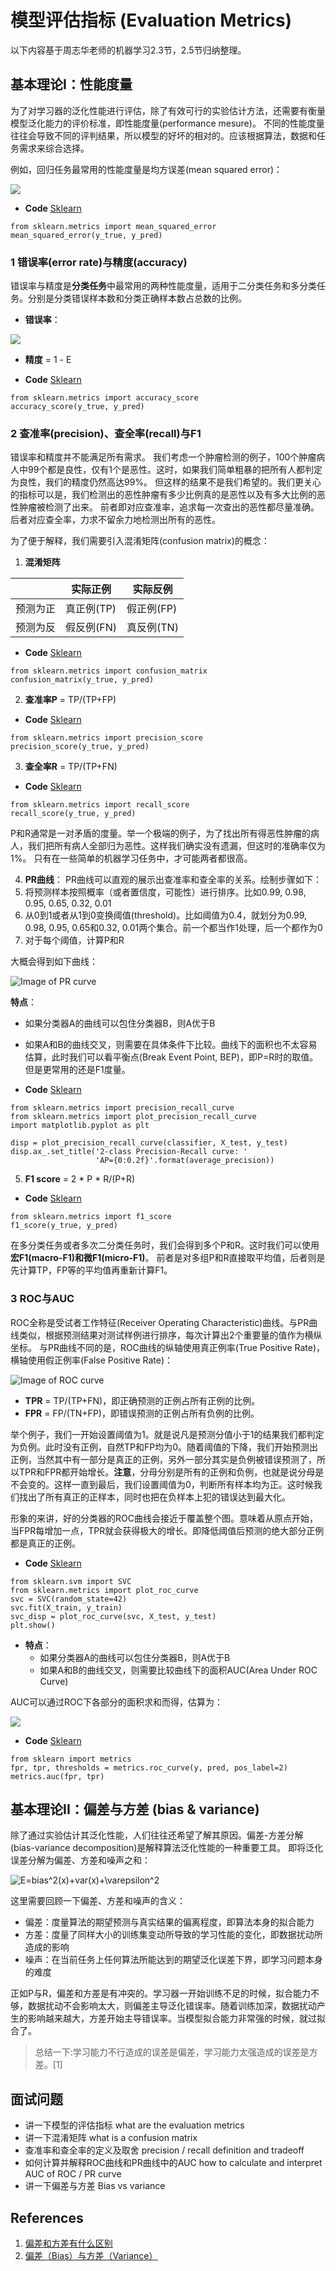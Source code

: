 # 模型评估指标 (Evaluation Metrics)
以下内容基于周志华老师的机器学习2.3节，2.5节归纳整理。

## 基本理论I：性能度量
为了对学习器的泛化性能进行评估，除了有效可行的实验估计方法，还需要有衡量模型泛化能力的评价标准，即性能度量(performance mesure)。
不同的性能度量往往会导致不同的评判结果，所以模型的好坏的相对的。应该根据算法，数据和任务需求来综合选择。

例如，回归任务最常用的性能度量是均方误差(mean squared error)：

<img src="https://render.githubusercontent.com/render/math?math=E = \frac{1}{m}  \sum_1^m (f(x_i)-y_i)^2">

- **Code** [Sklearn](https://scikit-learn.org/stable/modules/generated/sklearn.metrics.mean_squared_error.html)
```
from sklearn.metrics import mean_squared_error
mean_squared_error(y_true, y_pred)
```

### 1 错误率(error rate)与精度(accuracy)
错误率与精度是**分类任务**中最常用的两种性能度量，适用于二分类任务和多分类任务。分别是分类错误样本数和分类正确样本数占总数的比例。

- **错误率**：
<img src="https://render.githubusercontent.com/render/math?math=E = \frac{1}{m}  \sum_1^m (f(x_i) \neq y_i)">

- **精度** = 1 - E

- **Code** [Sklearn](https://scikit-learn.org/stable/modules/generated/sklearn.metrics.accuracy_score.html)
```
from sklearn.metrics import accuracy_score
accuracy_score(y_true, y_pred)
```

### 2 查准率(precision)、查全率(recall)与F1
错误率和精度并不能满足所有需求。
我们考虑一个肿瘤检测的例子，100个肿瘤病人中99个都是良性，仅有1个是恶性。这时，如果我们简单粗暴的把所有人都判定为良性，我们的精度仍然高达99%。
但这样的结果不是我们希望的。我们更关心的指标可以是，我们检测出的恶性肿瘤有多少比例真的是恶性以及有多大比例的恶性肿瘤被检测了出来。
前者即对应查准率，追求每一次查出的恶性都尽量准确。后者对应查全率，力求不留余力地检测出所有的恶性。

为了便于解释，我们需要引入混淆矩阵(confusion matrix)的概念：

1. **混淆矩阵**

|  | 实际正例 | 实际反例 |
| --- | --- | --- |
| 预测为正 | 真正例(TP) | 假正例(FP) |
| 预测为反 | 假反例(FN) | 真反例(TN) |

- **Code** [Sklearn](https://scikit-learn.org/stable/modules/generated/sklearn.metrics.confusion_matrix.html)
```
from sklearn.metrics import confusion_matrix
confusion_matrix(y_true, y_pred)
```

2. **查准率P** = TP/(TP+FP)

- **Code** [Sklearn](https://scikit-learn.org/stable/modules/generated/sklearn.metrics.precision_score.html)
```
from sklearn.metrics import precision_score
precision_score(y_true, y_pred)
```

3. **查全率R** = TP/(TP+FN)

- **Code** [Sklearn](https://scikit-learn.org/stable/modules/generated/sklearn.metrics.recall_score.html)
```
from sklearn.metrics import recall_score
recall_score(y_true, y_pred)
```

P和R通常是一对矛盾的度量。举一个极端的例子，为了找出所有得恶性肿瘤的病人，我们把所有病人全部归为恶性。这样我们确实没有遗漏，但这时的准确率仅为1%。
只有在一些简单的机器学习任务中，才可能两者都很高。

4. **PR曲线**：
PR曲线可以直观的展示出查准率和查全率的关系。绘制步骤如下：
1. 将预测样本按照概率（或者置信度，可能性）进行排序。比如0.99, 0.98, 0.95, 0.65, 0.32, 0.01
2. 从0到1或者从1到0变换阈值(threshold)。比如阈值为0.4，就划分为0.99, 0.98, 0.95, 0.65和0.32, 0.01两个集合。前一个都当作1处理，后一个都作为0
3. 对于每个阈值，计算P和R

大概会得到如下曲线：

![Image of PR curve](https://github.com/songchangyi/MachineLearningResume/blob/master/img/P_R.png)

**特点**：
  - 如果分类器A的曲线可以包住分类器B，则A优于B
  - 如果A和B的曲线交叉，则需要在具体条件下比较。曲线下的面积也不太容易估算，此时我们可以看平衡点(Break Event Point, BEP)，即P=R时的取值。
但是更常用的还是F1度量。

- **Code** [Sklearn](https://scikit-learn.org/stable/auto_examples/model_selection/plot_precision_recall.html)
```
from sklearn.metrics import precision_recall_curve
from sklearn.metrics import plot_precision_recall_curve
import matplotlib.pyplot as plt

disp = plot_precision_recall_curve(classifier, X_test, y_test)
disp.ax_.set_title('2-class Precision-Recall curve: '
                   'AP={0:0.2f}'.format(average_precision))
```

5. **F1 score** = 2 * P * R/(P+R)

- **Code** [Sklearn](https://scikit-learn.org/stable/modules/generated/sklearn.metrics.f1_score.html)
```
from sklearn.metrics import f1_score
f1_score(y_true, y_pred)
```

在多分类任务或者多次二分类任务时，我们会得到多个P和R。这时我们可以使用**宏F1(macro-F1)**和**微F1(micro-F1)**。
前者是对多组P和R直接取平均值，后者则是先计算TP，FP等的平均值再重新计算F1。

### 3 ROC与AUC
ROC全称是受试者工作特征(Receiver Operating Characteristic)曲线。与PR曲线类似，根据预测结果对测试样例进行排序，每次计算出2个重要量的值作为横纵坐标。
与PR曲线不同的是，ROC曲线的纵轴使用真正例率(True Positive Rate)，横轴使用假正例率(False Positive Rate)：

![Image of ROC curve](https://github.com/songchangyi/MachineLearningResume/blob/master/img/ROC.png)

- **TPR** = TP/(TP+FN)，即正确预测的正例占所有正例的比例。
- **FPR** = FP/(TN+FP)，即错误预测的正例占所有负例的比例。

举个例子，我们一开始设置阈值为1。就是说凡是预测分值小于1的结果我们都判定为负例。此时没有正例，自然TP和FP均为0。随着阈值的下降，我们开始预测出正例，当然其中有一部分是真正的正例，另外一部分其实是负例被错误预测了，所以TPR和FPR都开始增长。**注意**，分母分别是所有的正例和负例，也就是说分母是不会变的。这样一直到最后，我们设置阈值为0，判断所有样本均为正。这时候我们找出了所有真正的正样本，同时也把在负样本上犯的错误达到最大化。

形象的来讲，好的分类器的ROC曲线会接近于覆盖整个图。意味着从原点开始，当FPR每增加一点，TPR就会获得极大的增长。即降低阈值后预测的绝大部分正例都是真正的正例。

- **Code** [Sklearn](https://scikit-learn.org/stable/auto_examples/plot_roc_curve_visualization_api.html)
```
from sklearn.svm import SVC
from sklearn.metrics import plot_roc_curve
svc = SVC(random_state=42)
svc.fit(X_train, y_train)
svc_disp = plot_roc_curve(svc, X_test, y_test)
plt.show()
```

- **特点**：
  - 如果分类器A的曲线可以包住分类器B，则A优于B
  - 如果A和B的曲线交叉，则需要比较曲线下的面积AUC(Area Under ROC Curve)

AUC可以通过ROC下各部分的面积求和而得，估算为：

<img src="https://render.githubusercontent.com/render/math?math=AUC=\frac{1}{2} \sum_{i=1}^{m-1} (x_{i%2B1}-x_i) \cdot (y_i%2By_{i%2B1})">

- **Code** [Sklearn](https://scikit-learn.org/stable/modules/generated/sklearn.metrics.auc.html)
```
from sklearn import metrics
fpr, tpr, thresholds = metrics.roc_curve(y, pred, pos_label=2)
metrics.auc(fpr, tpr)
```

## 基本理论II：偏差与方差 (bias & variance)
除了通过实验估计其泛化性能，人们往往还希望了解其原因。偏差-方差分解(bias-variance decomposition)是解释算法泛化性能的一种重要工具。
即将泛化误差分解为偏差、方差和噪声之和：

![E=bias^2(x)+var(x)+\varepsilon^2](https://render.githubusercontent.com/render/math?math=E%3Dbias%5E2(x)%2Bvar(x)%2B%5Cvarepsilon%5E2)

这里需要回顾一下偏差、方差和噪声的含义：
- 偏差：度量算法的期望预测与真实结果的偏离程度，即算法本身的拟合能力
- 方差：度量了同样大小的训练集变动所导致的学习性能的变化，即数据扰动所造成的影响
- 噪声：在当前任务上任何算法所能达到的期望泛化误差下界，即学习问题本身的难度

正如P与R，偏差和方差是有冲突的。学习器一开始训练不足的时候，拟合能力不够，数据扰动不会影响太大，则偏差主导泛化错误率。随着训练加深，数据扰动产生的影响越来越大，方差开始主导错误率。当模型拟合能力非常强的时候，就过拟合了。

> 总结一下:学习能力不行造成的误差是偏差，学习能力太强造成的误差是方差。[1]

## 面试问题
- 讲一下模型的评估指标 what are the evaluation metrics
- 讲一下混淆矩阵 what is a confusion matrix
- 查准率和查全率的定义及取舍 precision / recall definition and tradeoff
- 如何计算并解释ROC曲线和PR曲线中的AUC how to calculate and interpret AUC of ROC / PR curve
- 讲一下偏差与方差 Bias vs variance

## References
1. [偏差和方差有什么区别](https://www.zhihu.com/question/20448464)
2. [偏差（Bias）与方差（Variance）](https://zhuanlan.zhihu.com/p/38853908)
